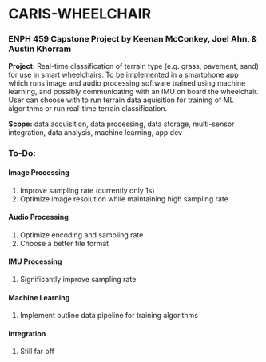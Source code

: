 # CARIS-WHEELCHAIR
### ENPH 459 Capstone Project by Keenan McConkey, Joel Ahn, &amp; Austin Khorram

**Project:** Real-time classification of terrain type (e.g. grass, pavement, sand) for use in smart wheelchairs. To be implemented in a smartphone app which runs image and audio processing software trained using machine learning, and possibly communicating with an IMU on board the wheelchair. User can choose with to run terrain data aquisition for training of ML algorithms or run real-time terrain classification.

**Scope:** data acquisition, data processing, data storage, multi-sensor integration, data analysis, machine learning, app dev

### To-Do:

#### Image Processing

1. Improve sampling rate (currently only 1s)
2. Optimize image resolution while maintaining high sampling rate

#### Audio Processing

1. Optimize encoding and sampling rate
2. Choose a better file format

#### IMU Processing

1. Significantly improve sampling rate

#### Machine Learning

1. Implement outline data pipeline for training algorithms

#### Integration

1. Still far off
